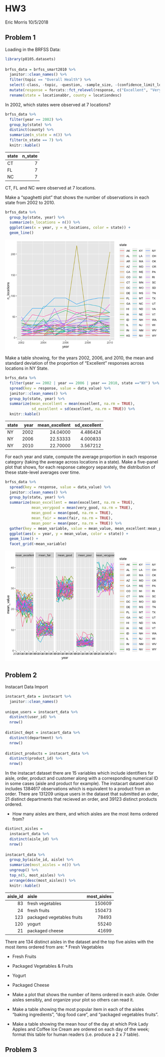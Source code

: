 HW3
================
Eric Morris
10/5/2018

Problem 1
---------

Loading in the BRFSS Data:

``` r
library(p8105.datasets)

brfss_data = brfss_smart2010 %>% 
  janitor::clean_names() %>% 
  filter(topic == "Overall Health") %>% 
  select(-class, -topic, -question, -sample_size, -(confidence_limit_low:geo_location)) %>% 
  mutate(response = forcats::fct_relevel(response, c("Excellent", "Very good", "Good", "Fair", "Poor"))) %>% 
  rename(state = locationabbr, county = locationdesc)
```

In 2002, which states were observed at 7 locations?

``` r
brfss_data %>% 
  filter(year == 2002) %>% 
  group_by(state) %>% 
  distinct(county) %>% 
  summarize(n_state = n()) %>% 
  filter(n_state == 7) %>% 
  knitr::kable()
```

| state |  n\_state|
|:------|---------:|
| CT    |         7|
| FL    |         7|
| NC    |         7|

CT, FL and NC were observed at 7 locations.

Make a “spaghetti plot” that shows the number of observations in each state from 2002 to 2010.

``` r
brfss_data %>% 
  group_by(state, year) %>% 
  summarize(n_locations = n()) %>% 
  ggplot(aes(x = year, y = n_locations, color = state)) + 
  geom_line()
```

![](p8105_hw3_edm2152_files/figure-markdown_github/spaghetti-1.png)

Make a table showing, for the years 2002, 2006, and 2010, the mean and standard deviation of the proportion of “Excellent” responses across locations in NY State.

``` r
brfss_data %>% 
  filter(year == 2002 | year == 2006 | year == 2010, state =="NY") %>% 
  spread(key = response, value = data_value) %>% 
  janitor::clean_names() %>% 
  group_by(state, year) %>% 
  summarize(mean_excellent = mean(excellent, na.rm = TRUE),
            sd_excellent = sd(excellent, na.rm = TRUE)) %>% 
  knitr::kable()
```

| state |  year|  mean\_excellent|  sd\_excellent|
|:------|-----:|----------------:|--------------:|
| NY    |  2002|         24.04000|       4.486424|
| NY    |  2006|         22.53333|       4.000833|
| NY    |  2010|         22.70000|       3.567212|

For each year and state, compute the average proportion in each response category (taking the average across locations in a state). Make a five-panel plot that shows, for each response category separately, the distribution of these state-level averages over time.

``` r
brfss_data %>% 
  spread(key = response, value = data_value) %>% 
  janitor::clean_names() %>% 
  group_by(state, year) %>% 
  summarize(mean_excellent = mean(excellent, na.rm = TRUE),
            mean_verygood = mean(very_good, na.rm = TRUE),
            mean_good = mean(good, na.rm = TRUE),
            mean_fair = mean(fair, na.rm = TRUE),
            mean_poor = mean(poor, na.rm = TRUE)) %>% 
  gather(key = mean_variable, value = mean_value, mean_excellent:mean_poor) %>% 
  ggplot(aes(x = year, y = mean_value, color = state)) +
  geom_line() +
  facet_grid(~mean_variable)   
```

![](p8105_hw3_edm2152_files/figure-markdown_github/avg_prop-1.png)

Problem 2
---------

Instacart Data Import

``` r
instacart_data = instacart %>% 
  janitor::clean_names()
  
unique_users = instacart_data %>% 
  distinct(user_id) %>% 
  nrow()

distinct_dept = instacart_data %>% 
  distinct(department) %>% 
  nrow()

distinct_products = instacart_data %>% 
  distinct(product_id) %>% 
  nrow()
```

In the instacart dataset there are 15 variables which include identifiers for aisle, order, product and customer along with a corresponding numerical ID in some cases (aisle and product for example). The instacart dataset also includes 1384617 observations which is equivalent to a product from an order. There are 131209 unique users in the dataset that submitted an order, 21 distinct departments that recieved an order, and 39123 distinct products ordered.

-   How many aisles are there, and which aisles are the most items ordered from?

``` r
distinct_aisles = 
  instacart_data %>% 
  distinct(aisle_id) %>% 
  nrow()

instacart_data %>% 
  group_by(aisle_id, aisle) %>% 
  summarize(most_aisles = n()) %>% 
  ungroup() %>% 
  top_n(5, most_aisles) %>% 
  arrange(desc(most_aisles)) %>% 
  knitr::kable()
```

|  aisle\_id| aisle                      |  most\_aisles|
|----------:|:---------------------------|-------------:|
|         83| fresh vegetables           |        150609|
|         24| fresh fruits               |        150473|
|        123| packaged vegetables fruits |         78493|
|        120| yogurt                     |         55240|
|         21| packaged cheese            |         41699|

There are 134 distinct aisles in the dataset and the top five aisles with the most items ordered from are: \* Fresh Vegetables

-   Fresh Fruits

-   Packaged Vegetables & Fruits

-   Yogurt

-   Packaged Cheese

-   Make a plot that shows the number of items ordered in each aisle. Order aisles sensibly, and organize your plot so others can read it.

-   Make a table showing the most popular item in each of the aisles “baking ingredients”, “dog food care”, and “packaged vegetables fruits”.

-   Make a table showing the mean hour of the day at which Pink Lady Apples and Coffee Ice Cream are ordered on each day of the week; format this table for human readers (i.e. produce a 2 x 7 table).

Problem 3
---------
